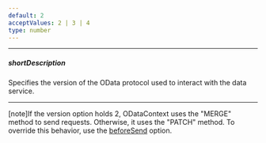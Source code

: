 ```yaml
---
default: 2
acceptValues: 2 | 3 | 4
type: number
---
```

---
##### shortDescription
Specifies the version of the OData protocol used to interact with the data service.

---
[note]If the version option holds 2, ODataContext uses the "MERGE" method to send requests. Otherwise, it uses the "PATCH" method. To override this behavior, use the [beforeSend](/api-reference/30%20Data%20Layer/ODataContext/1%20Configuration/beforeSend.md '/Documentation/ApiReference/Data_Layer/ODataContext/Configuration/#beforeSend') option.